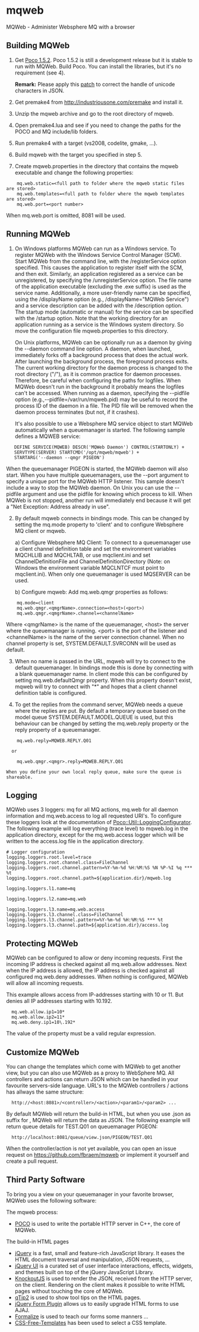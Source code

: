 mqweb
=====

MQWeb - Administer Websphere MQ with a browser

Building MQWeb
--------------

1. Get [Poco 1.5.2](http://pocoproject.org/releases/poco-1.5.2). 
   Poco 1.5.2 is still a development release but it is stable to run
   with MQWeb. Build Poco. You can install the libraries, but it's no
   requirement (see 4).
   
   **Remark:** Please apply this [patch](https://github.com/fbraem/poco/commit/1cb2823d2241005ecc53bbff33932916bf669f38) to correct the handle of 
   unicode characters in JSON.
   
2. Get premake4 from http://industriousone.com/premake and install it.
3. Unzip the mqweb archive and go to the root directory of mqweb.
4. Open premake4.lua and see if you need to change the paths for the POCO and 
   MQ include/lib folders.
5. Run premake4 with a target (vs2008, codelite, gmake, ...).
6. Build mqweb with the target you specified in step 5.
7. Create mqweb.properties in the directory that contains the mqweb executable
   and change the following properties:

```
    mq.web.static=<full path to folder where the mqweb static files are stored>
    mq.web.templates=<full path to folder where the mqweb templates are stored>
    mq.web.port=<port number>
```

   When mq.web.port is omitted, 8081 will be used.

Running MQWeb
-------------

1. On Windows platforms MQWeb can run as a Windows service. To register MQWeb
   with the  Windows Service Control Manager (SCM). Start MQWeb from the command 
   line, with the /registerService option specified. This causes the application 
   to register itself with the SCM, and then exit. Similarly, an application 
   registered as a service can be unregistered, by specifying the 
   /unregisterService option. The file name of the application executable 
   (excluding the .exe suffix) is used as the service name. Additionally, a more 
   user-friendly name can be specified, using the /displayName option (e.g., 
   /displayName="MQWeb Service") and a service description can be added with the 
   /description option. The startup mode (automatic or manual) for the service 
   can be specified with the /startup option. Note that the working directory 
   for an application running as a service is the Windows system directory. So
   move the configuration file mqweb.properties to this directory.
   
   On Unix platforms, MQWeb can be optionally run as a daemon by giving the 
   --daemon command line option. A daemon, when launched, immediately forks off 
   a background process that does the actual work. After launching the 
   background process, the foreground process exits. The current working 
   directory for the daemon process is changed to the root directory ("/"), as 
   it is common practice for daemon processes. Therefore, be careful when 
   configuring the paths for logfiles. When MQWeb doesn't run in the background
   it probably means the logfiles can't be accessed. When running as a daemon, 
   specifying the --pidfile option (e.g.,--pidfile=/var/run/mqweb.pid) may be 
   useful to record the process ID of the daemon in a file. The PID file will 
   be removed when the daemon process terminates (but not, if it crashes).

   It's also possible to use a Websphere MQ service object to start MQWeb
   automatically when a queuemanager is started. The following sample defines
   a MQWEB service:
```
   DEFINE SERVICE(MQWEB) DESCR('MQWeb Daemon') CONTROL(STARTONLY) +
   SERVTYPE(SERVER) STARTCMD('/opt/mqweb/mqweb') +
   STARTARG('--daemon --qmgr PIGEON')
```
   When the queuemanager PIGEON is started, the MQWeb daemon will also start.
   When you have multiple queuemanagers, use the --port argument to specify
   a unique port for the MQWeb HTTP listener. This sample doesn't include a way
   to stop the MQWeb daemon. On Unix you can use the --pidfile argument and
   use the pidfile for knowing which process to kill. When MQWeb is not stopped,
   another run will immediately end because it will get a "Net Exception:
   Address already in use".

2. By default mqweb connects in bindings mode. This can be changed by 
   setting the mq.mode property to 'client' and to configure Websphere MQ 
   client or mqweb. 
   
   a) Configure Websphere MQ Client: 
   To connect to a queuemanager use a client channel definition table and 
   set the environment variables MQCHLLIB and MQCHLTAB, or use mqclient.ini 
   and set ChannelDefinitionFile and ChannelDefinitionDirectory (Note: on 
   Windows the environment variable MQCLNTCF must point to mqclient.ini). 
   When only one queuemanager is used MQSERVER can be used.
   
   b) Configure mqweb:
   Add mq.web.qmgr properties as follows:
```
    mq.mode=client
    mq.web.qmgr.<qmgrName>.connection=<host>(<port>)
    mq.web.qmgr.<qmgrName>.channel=<channelName>
```
   Where &lt;qmgrName&gt; is the name of the queuemanager, &lt;host&gt; the server where
   the queuemanager is running. &lt;port&gt; is the port of the listener and
   &lt;channelName&gt; is the name of the server connection channel. When no channel
   property is set, SYSTEM.DEFAULT.SVRCONN will be used as default.
   
3. When no name is passed in the URL, mqweb will try to connect to the default
   queuemanager. In bindings mode this is done by connecting with a blank
   queuemanager name. In client mode this can be configured by setting
   mq.web.defaultQmgr property. When this property doesn't exist, mqweb will 
   try to connect with "*" and hopes that a client channel definition table 
   is configured.
   
4. To get the replies from the command server, MQWeb needs a queue where the replies
   are put. By default a temporary queue based on the model queue SYSTEM.DEFAULT.MODEL.QUEUE
   is used, but this behaviour can be changed by setting the mq.web.reply property or the
   reply property of a queuemanager.
```
    mq.web.reply=MQWEB.REPLY.Q01
```
	  or
```
    mq.web.qmgr.<qmgr>.reply=MQWEB.REPLY.Q01
```
    When you define your own local reply queue, make sure the queue is shareable.

Logging
-------

MQWeb uses 3 loggers: mq for all MQ actions, mq.web for all daemon information and mq.web.access to log all requested URI's.
To configure these loggers look at the documentation of [Poco::Util::LoggingConfigurator](http://pocoproject.org/docs/Poco.Util.LoggingConfigurator.html).
The following example will log everything (trace level) to mqweb.log in the application directory, except for the mq.web.access logger
which will be written to the access.log file in the application directory.

```
# Logger configuration
logging.loggers.root.level=trace
logging.loggers.root.channel.class=FileChannel
logging.loggers.root.channel.pattern=%Y-%m-%d %H:%M:%S %N %P-%I %q *** %t
logging.loggers.root.channel.path=${application.dir}/mqweb.log

logging.loggers.l1.name=mq

logging.loggers.l2.name=mq.web

logging.loggers.l3.name=mq.web.access
logging.loggers.l3.channel.class=FileChannel
logging.loggers.l3.channel.pattern=%Y-%m-%d %H:%M:%S *** %t
logging.loggers.l3.channel.path=${application.dir}/access.log
```

Protecting MQWeb
----------------

MQWeb can be configured to allow or deny incoming requests. First the incoming
IP address is checked against all mq.web.allow addresses. Next when the IP
address is allowed, the IP address is checked against all configured mq.web.deny
addresses. When nothing is configured, MQWeb will allow all incoming requests.

This example allows access from IP-addresses starting with 10 or 11. But denies
all IP addresses starting with 10.192.

```
  mq.web.allow.ip1=10*
  mq.web.allow.ip2=11*
  mq.web.deny.ip1=10\.192*
```
The value of the property must be a valid regular expression.

Customize MQWeb
---------------

You can change the templates which come with MQWeb to get another view, but
you can also use MQWeb as a proxy to WebSphere MQ. All controllers and actions
can return JSON which can be handled in your favourite servers-side language.
URL's to the MQWeb controllers / actions has allways the same structure:

```
  http://<host:8081>/<controller>/<action>/<param1>/<param2> ...
```

By default MQWeb will return the build-in HTML, but when you use .json as 
suffix for <action>, MQWeb will return the data as JSON. The following example
will return queue details for TEST.Q01 on queuemanager PIGEON:

```
  http://localhost:8081/queue/view.json/PIGEON/TEST.Q01
```

When the controller/action is not yet available, you can open an issue request 
on https://github.com/fbraem/mqweb or implement it yourself and create a pull
request.

Third Party Software
--------------------

To bring you a view on your queuemanager in your favorite browser, MQWeb uses 
the following software:

The mqweb process:
+ [POCO](http://pocoproject.org) is used to write the portable HTTP server in C++, the core of MQWeb.

The build-in HTML pages
+ [jQuery](http://jquery.org) is a fast, small and feature-rich JavaScript library. It eases the HTML document traversal and manipulation, JSON requests, ...
+ [jQuery UI](http://jqueryui.com) is a curated set of user interface interactions, effects, widgets, and themes built on top of the jQuery JavaScript Library.
+ [KnockoutJS](http://knockoutjs.com/) is used to render the JSON, received from the HTTP server, on the client. Rendering on the client makes it possible to write HTML pages without touching the core of MQWeb.
+ [qTip2](http://qtip2.com) is used to show tool tips on the HTML pages.
+ [jQuery Form Plugin](http://malsup.com/jquery/form) allows us to easily upgrade HTML forms to use AJAJ.
+ [Formalize](http://formalize.me) is used to teach our forms some manners ...
+ [CSS-Free-Templates](http://css-free-templates.com) has been used to select a CSS template.
